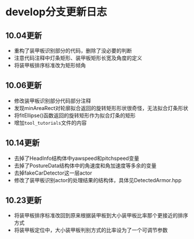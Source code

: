 # develop分支更新日志
## 10.04更新
+ 重构了装甲板识别部分的代码，删除了没必要的判断
+ 注意代码注释中灯条矩形、装甲板矩形长宽及角度的定义
+ 将装甲板排序标准改为矩形倾角
## 10.06更新
+ 修改装甲板识别部分代码部分注释
+ 发现minAreaRect对轮廓拟合返回的旋转矩形形状很奇怪，无法拟合灯条形状
+ 将fitEllipse()函数返回的旋转矩形作为拟合灯条的矩形
+ 增加`tool_tutorials`文件的内容
## 10.14更新
+ 去掉了HeadInfo结构体中yawspeed和pitchspeed变量
+ 去掉了PostureData结构体中的角速度和角加速度等多余的变量
+ 去掉fakeCarDetector这一层actor
+ 修改了装甲板识别actor的处理结果的结构体，具体见DetectedArmor.hpp
## 10.23更新
+ 将装甲板排序标准改回到原来根据装甲板到大小装甲板比率那个更接近的排序方式
+ 将装甲板定位中，大小装甲板判别方式的比率设为了一个可调节参数
